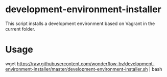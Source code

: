 # development-environment-installer

This script installs a development environment based on Vagrant in the current folder.

# Usage

wget https://raw.githubusercontent.com/wonderflow-bv/development-environment-installer/master/development-environment-installer.sh | bash

